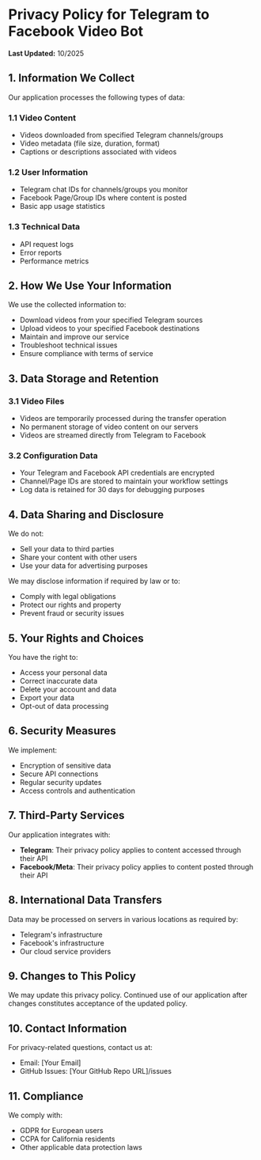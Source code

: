 # Privacy Policy for Telegram to Facebook Video Bot

**Last Updated:** 10/2025

## 1. Information We Collect

Our application processes the following types of data:

### 1.1 Video Content
- Videos downloaded from specified Telegram channels/groups
- Video metadata (file size, duration, format)
- Captions or descriptions associated with videos

### 1.2 User Information
- Telegram chat IDs for channels/groups you monitor
- Facebook Page/Group IDs where content is posted
- Basic app usage statistics

### 1.3 Technical Data
- API request logs
- Error reports
- Performance metrics

## 2. How We Use Your Information

We use the collected information to:

- Download videos from your specified Telegram sources
- Upload videos to your specified Facebook destinations
- Maintain and improve our service
- Troubleshoot technical issues
- Ensure compliance with terms of service

## 3. Data Storage and Retention

### 3.1 Video Files
- Videos are temporarily processed during the transfer operation
- No permanent storage of video content on our servers
- Videos are streamed directly from Telegram to Facebook

### 3.2 Configuration Data
- Your Telegram and Facebook API credentials are encrypted
- Channel/Page IDs are stored to maintain your workflow settings
- Log data is retained for 30 days for debugging purposes

## 4. Data Sharing and Disclosure

We do not:
- Sell your data to third parties
- Share your content with other users
- Use your data for advertising purposes

We may disclose information if required by law or to:
- Comply with legal obligations
- Protect our rights and property
- Prevent fraud or security issues

## 5. Your Rights and Choices

You have the right to:
- Access your personal data
- Correct inaccurate data
- Delete your account and data
- Export your data
- Opt-out of data processing

## 6. Security Measures

We implement:
- Encryption of sensitive data
- Secure API connections
- Regular security updates
- Access controls and authentication

## 7. Third-Party Services

Our application integrates with:
- **Telegram**: Their privacy policy applies to content accessed through their API
- **Facebook/Meta**: Their privacy policy applies to content posted through their API

## 8. International Data Transfers

Data may be processed on servers in various locations as required by:
- Telegram's infrastructure
- Facebook's infrastructure
- Our cloud service providers

## 9. Changes to This Policy

We may update this privacy policy. Continued use of our application after changes constitutes acceptance of the updated policy.

## 10. Contact Information

For privacy-related questions, contact us at:
- Email: [Your Email]
- GitHub Issues: [Your GitHub Repo URL]/issues

## 11. Compliance

We comply with:
- GDPR for European users
- CCPA for California residents
- Other applicable data protection laws
